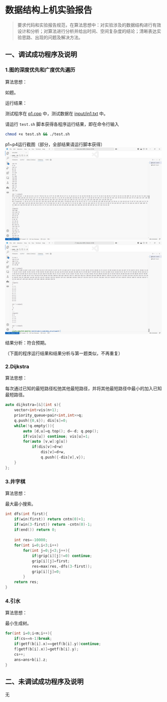 # 数据结构上机实验报告

> 要求代码和实验报告规范，在算法思想中：对实验涉及的数据结构进行有效设计和分析；对算法进行分析并给出时间、空间复杂度的结论；清晰表达实验思路、出现的问题及解决方法。

## 一、调试成功程序及说明

### 1.图的深度优先和广度优先遍历

算法思想：

如题。

运行结果：

测试程序在 [p1.cpp](./p1.cpp) 中，测试数据在 [input/in1.txt](./input/in1.txt) 中。

请运行 `test.sh` 脚本获得各程序运行结果，即在命令行输入

```bash
chmod +x test.sh && ./test.sh
```

p1~p4运行截图（部分，全部结果请运行脚本获得）
![](./pic/pic1.png)
![](./pic/pic2.png)

结果分析：符合预期。

（下面的程序运行结果和结果分析与第一题类似，不再重复）

### 2.Dijkstra

算法思想：

每次通过已知的最短路径松弛其他最短路径，并将其他最短路径中最小的加入已知最短路径。

```cpp
auto dijkstra=[&](int s){
    vector<int>vis(n+1);
    priority_queue<pair<int,int>>q;
    q.push({0,s}); dis[s]=0;
    while(!q.empty()){
        auto [d,u]=q.top(); d=-d; q.pop();
        if(vis[u]) continue; vis[u]=1;
        for(auto [v,w]:g[u])
            if(dis[v]>d+w)
                dis[v]=d+w,
                q.push({-dis[v],v});
    }
};
```

### 3.井字棋

算法思想：

最大最小搜索。

```cpp
int dfs(int first){
    if(win(first)) return cntn(0)+1;
    if(win(3-first)) return -cntn(0)-1;
    if(end()) return 0;

    int res=-10000;
    for(int i=0;i<3;i++)
        for(int j=0;j<3;j++){
            if(grip[i][j]!=0) continue;
            grip[i][j]=first;
            res=max(res,-dfs(3-first));
            grip[i][j]=0;
        }
    return res;
}
```

### 4.引水

算法思想：

最小生成树。

```cpp
for(int i=0;i<m;i++){
    if(cs==n-1)break;
    if(getf(b[i].x)==getf(b[i].y))continue;
    f[getf(b[i].x)]=getf(b[i].y);
    cs++;
    ans=ans+b[i].z;
}
```

## 二、未调试成功程序及说明

无